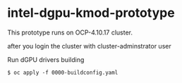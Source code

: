# intel-dgpu-kmod-prototype
This prototype runs on OCP-4.10.17 cluster. 

after you login the cluster with cluster-adminstrator user

Run dGPU drivers building 

`$ oc apply -f 0000-buildconfig.yaml`
